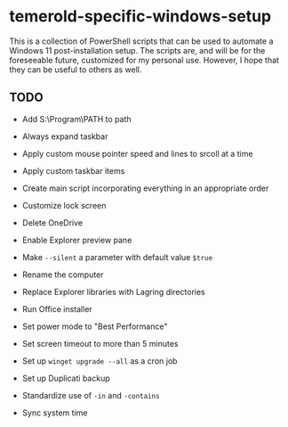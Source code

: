 # temerold-specific-windows-setup

This is a collection of PowerShell scripts that can be used to automate a Windows 11 post-installation setup. The scripts are, and will be for the foreseeable future, customized for my personal use. However, I hope that they can be useful to others as well.

## TODO
- Add S:\Program\PATH to path

- Always expand taskbar

- Apply custom mouse pointer speed and lines to srcoll at a time

- Apply custom taskbar items

- Create main script incorporating everything in an appropriate order

- Customize lock screen

- Delete OneDrive

- Enable Explorer preview pane

- Make `--silent` a parameter with default value `$true`

- Rename the computer

- Replace Explorer libraries with Lagring directories

- Run Office installer

- Set power mode to "Best Performance"

- Set screen timeout to more than 5 minutes

- Set up `winget upgrade --all` as a cron job

- Set up Duplicati backup

- Standardize use of `-in` and `-contains`

- Sync system time
